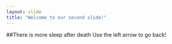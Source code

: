 ```yaml
---
layout: slide
title: "Welcome to our second slide!"
---
```

##There is more sleep after death
Use the left arrow to go back!

